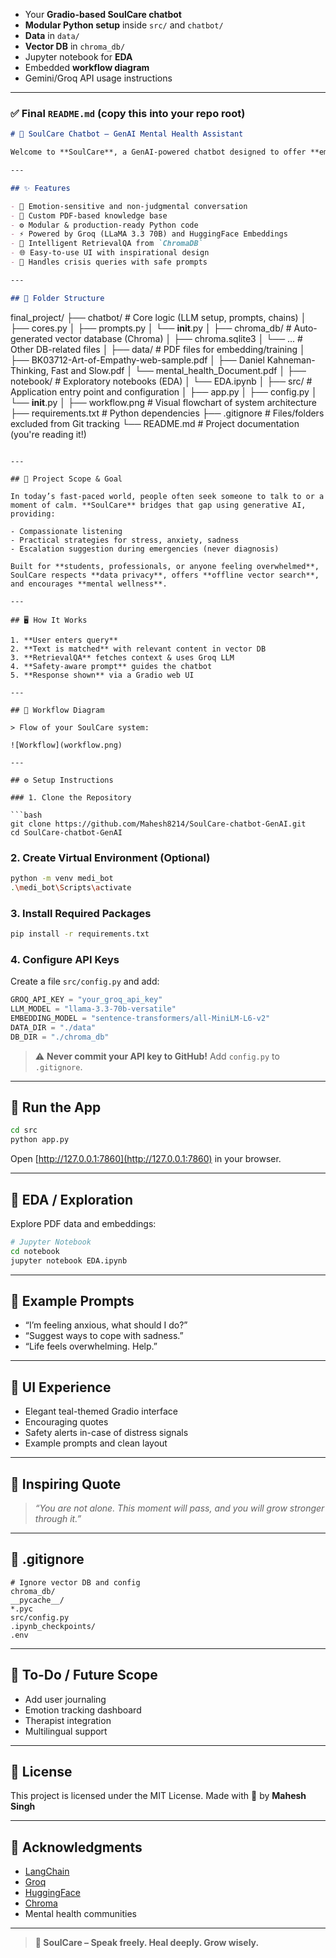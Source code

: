 

* Your **Gradio-based SoulCare chatbot**
* **Modular Python setup** inside `src/` and `chatbot/`
* **Data** in `data/`
* **Vector DB** in `chroma_db/`
* Jupyter notebook for **EDA**
* Embedded **workflow diagram**
* Gemini/Groq API usage instructions

---

### ✅ Final `README.md` (copy this into your repo root)

```markdown
# 🧠 SoulCare Chatbot – GenAI Mental Health Assistant

Welcome to **SoulCare**, a GenAI-powered chatbot designed to offer **empathetic mental health support** by understanding emotional context and retrieving relevant responses from custom-trained PDFs. This project uses **LLaMA-3.3 70B** via **Groq**, HuggingFace embeddings, and Gradio UI.

---

## ✨ Features

- 🤗 Emotion-sensitive and non-judgmental conversation
- 📄 Custom PDF-based knowledge base
- ⚙️ Modular & production-ready Python code
- ⚡ Powered by Groq (LLaMA 3.3 70B) and HuggingFace Embeddings
- 🧠 Intelligent RetrievalQA from `ChromaDB`
- 🌐 Easy-to-use UI with inspirational design
- 🔐 Handles crisis queries with safe prompts

---

## 📁 Folder Structure

```
final_project/
├── chatbot/                  # Core logic (LLM setup, prompts, chains)
│   ├── cores.py
│   ├── prompts.py
│   └── __init__.py
│
├── chroma_db/               # Auto-generated vector database (Chroma)
│   ├── chroma.sqlite3
│   └── ...                  # Other DB-related files
│
├── data/                    # PDF files for embedding/training
│   ├── BK03712-Art-of-Empathy-web-sample.pdf
│   ├── Daniel Kahneman-Thinking, Fast and Slow.pdf
│   └── mental_health_Document.pdf
│
├── notebook/                # Exploratory notebooks (EDA)
│   └── EDA.ipynb
│
├── src/                     # Application entry point and configuration
│   ├── app.py
│   ├── config.py
│   └── __init__.py
│
├── workflow.png             # Visual flowchart of system architecture
├── requirements.txt         # Python dependencies
├── .gitignore               # Files/folders excluded from Git tracking
└── README.md                # Project documentation (you're reading it!)


````

---

## 🧠 Project Scope & Goal

In today’s fast-paced world, people often seek someone to talk to or a moment of calm. **SoulCare** bridges that gap using generative AI, providing:

- Compassionate listening
- Practical strategies for stress, anxiety, sadness
- Escalation suggestion during emergencies (never diagnosis)

Built for **students, professionals, or anyone feeling overwhelmed**, SoulCare respects **data privacy**, offers **offline vector search**, and encourages **mental wellness**.

---

## 🖥️ How It Works

1. **User enters query**
2. **Text is matched** with relevant content in vector DB
3. **RetrievalQA** fetches context & uses Groq LLM
4. **Safety-aware prompt** guides the chatbot
5. **Response shown** via a Gradio web UI

---

## 🧩 Workflow Diagram

> Flow of your SoulCare system:

![Workflow](workflow.png)

---

## ⚙️ Setup Instructions

### 1. Clone the Repository

```bash
git clone https://github.com/Mahesh8214/SoulCare-chatbot-GenAI.git
cd SoulCare-chatbot-GenAI
````

### 2. Create Virtual Environment (Optional)

```bash
python -m venv medi_bot
.\medi_bot\Scripts\activate
```

### 3. Install Required Packages

```bash
pip install -r requirements.txt
```

### 4. Configure API Keys

Create a file `src/config.py` and add:

```python
GROQ_API_KEY = "your_groq_api_key"
LLM_MODEL = "llama-3.3-70b-versatile"
EMBEDDING_MODEL = "sentence-transformers/all-MiniLM-L6-v2"
DATA_DIR = "./data"
DB_DIR = "./chroma_db"
```

> ⚠️ **Never commit your API key to GitHub!** Add `config.py` to `.gitignore`.

---

## 🚀 Run the App

```bash
cd src
python app.py
```

Open [http://127.0.0.1:7860](http://127.0.0.1:7860) in your browser.

---

## 🔎 EDA / Exploration

Explore PDF data and embeddings:

```bash
# Jupyter Notebook
cd notebook
jupyter notebook EDA.ipynb
```

---

## 💬 Example Prompts

* “I’m feeling anxious, what should I do?”
* “Suggest ways to cope with sadness.”
* “Life feels overwhelming. Help.”

---

## 🌈 UI Experience

* Elegant teal-themed Gradio interface
* Encouraging quotes
* Safety alerts in-case of distress signals
* Example prompts and clean layout

---

## 🧘 Inspiring Quote

> *“You are not alone. This moment will pass, and you will grow stronger through it.”*

---

## 🧹 .gitignore

```gitignore
# Ignore vector DB and config
chroma_db/
__pycache__/
*.pyc
src/config.py
.ipynb_checkpoints/
.env
```

---

## 📌 To-Do / Future Scope

* Add user journaling
* Emotion tracking dashboard
* Therapist integration
* Multilingual support

---

## 📜 License

This project is licensed under the MIT License.
Made with 💚 by **Mahesh Singh**

---

## 🙌 Acknowledgments

* [LangChain](https://www.langchain.com/)
* [Groq](https://console.groq.com/)
* [HuggingFace](https://huggingface.co/)
* [Chroma](https://www.trychroma.com/)
* Mental health communities

---

> **🧠 SoulCare – Speak freely. Heal deeply. Grow wisely.**

```